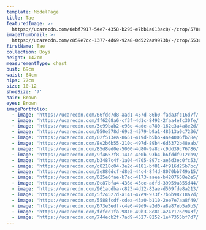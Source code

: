 ```yaml
---
template: ModelPage
title: Tae
featuredImage: >-
  https://ucarecdn.com/0ebf7917-54e7-4358-b295-e7bb1a013ac8/-/crop/578x344/0,0/-/preview/
imageThumbnail: >-
  https://ucarecdn.com/c859e7cc-1377-4d69-92a8-0d522aa9973b/-/crop/553x779/724,0/-/preview/
firstName: Tae
collection: Boys
height: 142cm
measurementType: chest
bust: 69cm
waist: 64cm
hips: 77cm
size: 10-12
shoeSize: '7'
hair: Brown
eyes: Brown
imagePortfolio:
  - image: 'https://ucarecdn.com/66fdd7d8-aad1-457d-86b0-fada3fc16d7f/'
  - image: 'https://ucarecdn.com/ff6268a6-cf3f-4d1c-8492-2faa4efc30fe/'
  - image: 'https://ucarecdn.com/3e99bab2-e98e-4ade-a780-162c3a4a8e2d/'
  - image: 'https://ucarecdn.com/050e578d-69c2-4579-b9a1-48513a0c7236/'
  - image: 'https://ucarecdn.com/02f513ea-8651-419d-b5bb-4ae4006fb78e/'
  - image: 'https://ucarecdn.com/8e2b6b55-210c-497d-89b4-6d5372b48eab/'
  - image: 'https://ucarecdn.com/85d8ed0e-5000-4d80-9a8c-c9dd39c76786/'
  - image: 'https://ucarecdn.com/9f4657f8-141c-4e0b-93b4-b6fddf912cb9/'
  - image: 'https://ucarecdn.com/b3487c4f-1a04-4705-897c-ae5d3ec0fc53/'
  - image: 'https://ucarecdn.com/c8218c04-3e2d-4181-bf81-4f916d25b7bc/'
  - image: 'https://ucarecdn.com/3e886dcf-d8e3-44c4-8f4d-8070bb749a15/'
  - image: 'https://ucarecdn.com/625e6fae-b7ec-4173-aaee-b4207658e2e5/'
  - image: 'https://ucarecdn.com/0c87bfa4-436d-45ce-adfd-39959a855d44/'
  - image: 'https://ucarecdn.com/961acdba-c823-4d12-82ae-d509fde8a213/'
  - image: 'https://ucarecdn.com/5f24527d-a141-47e9-973f-7b6b98218a7d/'
  - image: 'https://ucarecdn.com/5588fcdf-cdea-43a0-b110-2ee7e7aa8f49/'
  - image: 'https://ucarecdn.com/673e5edf-c4e6-49d9-a2d0-a8a87eb5a0b5/'
  - image: 'https://ucarecdn.com/fdfcd1fa-9810-49b3-8e81-a247176c943f/'
  - image: 'https://ucarecdn.com/744ecb2f-7ad9-4527-8252-1e47355bf7d7/'
---
```


